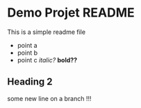 # Demo Projet README

This is a simple readme file

* point a
* point b
* point c *italic?* **bold??**

## Heading 2

some new line on a branch !!!
